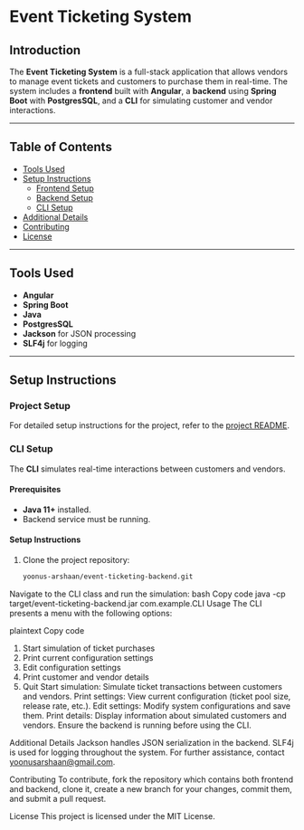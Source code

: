 # Event Ticketing System

## Introduction
The **Event Ticketing System** is a full-stack application that allows vendors to manage event tickets and customers to purchase them in real-time. The system includes a **frontend** built with **Angular**, a **backend** using **Spring Boot** with **PostgresSQL**, and a **CLI** for simulating customer and vendor interactions.

---

## Table of Contents

- [Tools Used](#tools-used)
- [Setup Instructions](#setup-instructions)
  - [Frontend Setup](#frontend-setup)
  - [Backend Setup](#backend-setup)
  - [CLI Setup](#cli-setup)
- [Additional Details](#additional-details)
- [Contributing](#contributing)
- [License](#license)

---

## Tools Used

- **Angular**
- **Spring Boot**
- **Java**
- **PostgresSQL**
- **Jackson** for JSON processing
- **SLF4j** for logging

---

## Setup Instructions

### Project Setup

For detailed setup instructions for the project, refer to the [project README]().


### CLI Setup

The **CLI** simulates real-time interactions between customers and vendors.

#### Prerequisites

- **Java 11+** installed.
- Backend service must be running.

#### Setup Instructions

1. Clone the project repository:
   ```bash
   yoonus-arshaan/event-ticketing-backend.git
   
Navigate to the CLI class and run the simulation:
bash
Copy code
java -cp target/event-ticketing-backend.jar com.example.CLI
Usage
The CLI presents a menu with the following options:

plaintext
Copy code
1) Start simulation of ticket purchases
2) Print current configuration settings
3) Edit configuration settings
4) Print customer and vendor details
0) Quit
Start simulation: Simulate ticket transactions between customers and vendors.
Print settings: View current configuration (ticket pool size, release rate, etc.).
Edit settings: Modify system configurations and save them.
Print details: Display information about simulated customers and vendors.
Ensure the backend is running before using the CLI.

Additional Details
Jackson handles JSON serialization in the backend.
SLF4j is used for logging throughout the system.
For further assistance, contact yoonusarshaan@gmail.com.

Contributing
To contribute, fork the repository which contains both frontend and backend, clone it, create a new branch for your changes, commit them, and submit a pull request.

License
This project is licensed under the MIT License.
